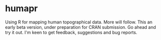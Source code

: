 # humapr
Using R for mapping human topographical data. More will follow. This an early beta version, under preparation for CRAN submission. Go ahead and try it out. I'm keen to get feedback, suggestions and bug reports.
